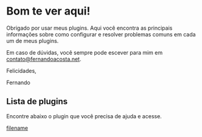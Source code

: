 # Bom te ver aqui!

Obrigado por usar meus plugins. Aqui você encontra as principais informações sobre como configurar e resolver problemas comuns em cada um de meus plugins.

Em caso de dúvidas, você sempre pode escever para mim em contato@fernandoacosta.net.

Felicidades,

Fernando


## Lista de plugins

Encontre abaixo o plugin que você precisa de ajuda e acesse.

[filename](_sidebar.md ':include')